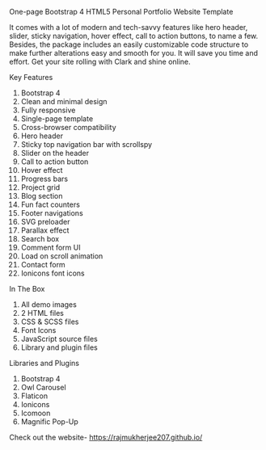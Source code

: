 One-page Bootstrap 4 HTML5 Personal Portfolio Website Template

It comes with a lot of modern and tech-savvy features like hero header, slider, sticky navigation, hover effect, call to action buttons, to name a few. Besides, the package includes an easily customizable code structure to make further alterations easy and smooth for you. It will save you time and effort. Get your site rolling with Clark and shine online.

 
Key Features

1.    Bootstrap 4
2.    Clean and minimal design
3.    Fully responsive
4.    Single-page template
5.    Cross-browser compatibility
6.    Hero header
7.    Sticky top navigation bar with scrollspy
8.    Slider on the header
9.    Call to action button
10.    Hover effect
11.    Progress bars
12.    Project grid
13.    Blog section
14.    Fun fact counters
15.    Footer navigations
16.    SVG preloader
17.    Parallax effect
18.    Search box
19.    Comment form UI
20.    Load on scroll animation
21.    Contact form
22.    Ionicons font icons
   

 
In The Box

1.    All demo images
2.    2 HTML files
3.    CSS & SCSS files
4.    Font Icons
5.    JavaScript source files
6.    Library and plugin files


 
Libraries and Plugins

   1. Bootstrap 4
   2. Owl Carousel
   3. Flaticon
   4. Ionicons
   5. Icomoon
   6. Magnific Pop-Up


Check out the website- https://rajmukherjee207.github.io/

